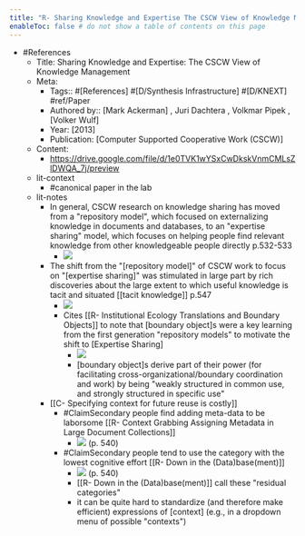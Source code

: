 ```yaml
---
title: "R- Sharing Knowledge and Expertise The CSCW View of Knowledge Management"
enableToc: false # do not show a table of contents on this page
---
```

- #References
    - Title: Sharing Knowledge and Expertise: The CSCW View of Knowledge Management
    - Meta:
        - Tags:: #[References] #[D/Synthesis Infrastructure] #[D/KNEXT] #ref/Paper
        - Authored by::  [Mark Ackerman] ,  Juri Dachtera ,  Volkmar Pipek ,  [Volker Wulf]
        - Year: [2013]
        - Publication: [Computer Supported Cooperative Work (CSCW)]
    - Content:
        - https://drive.google.com/file/d/1e0TVK1wYSxCwDkskVnmCMLsZlDWQA_7j/preview
    - lit-context
        - #canonical paper in the lab
    - lit-notes
        - In general, CSCW research on knowledge sharing has moved from a "repository model", which focused on externalizing knowledge in documents and databases, to an "expertise sharing" model, which focuses on helping people find relevant knowledge from other knowledgeable people directly  p.532-533
            - ![](https://firebasestorage.googleapis.com/v0/b/firescript-577a2.appspot.com/o/imgs%2Fapp%2Fmegacoglab%2FHc-RAqA1r5?alt=media&token=6554ee91-3cff-4f5b-a346-6ba0cb8764e1)
        - The shift from the "[repository model]" of CSCW work to focus on "[expertise sharing]" was stimulated in large part by rich discoveries about the large extent to which useful knowledge is tacit and situated [[tacit knowledge]] p.547
            - ![](https://firebasestorage.googleapis.com/v0/b/firescript-577a2.appspot.com/o/imgs%2Fapp%2Fmegacoglab%2Fj8jz9iLumu?alt=media&token=aad30f8d-15a6-4ce2-8d6d-f0040f7dcb90)
            - Cites [[R- Institutional Ecology Translations and Boundary Objects]] to note that [boundary object]s were a key learning from the first generation "repository models" to motivate the shift to [Expertise Sharing]
                - ![](https://firebasestorage.googleapis.com/v0/b/firescript-577a2.appspot.com/o/imgs%2Fapp%2Fmegacoglab%2FNytKlvx_Gq.png?alt=media&token=03824ef6-44f8-4172-8c54-b8dc04c83bd7)
                - [boundary object]s derive part of their power (for facilitating cross-organizational/boundary coordination and work) by being "weakly structured in common use, and strongly structured in specific use"
        - [[C- Specifying context for future reuse is costly]]
            - #ClaimSecondary people find adding meta-data to be laborsome [[R- Context Grabbing Assigning Metadata in Large Document Collections]]
                - ![](https://firebasestorage.googleapis.com/v0/b/firescript-577a2.appspot.com/o/imgs%2Fapp%2Fmegacoglab%2FFvtyx1Wepe.png?alt=media&token=fee6554d-969c-4033-a6b7-b6b9d5e5a32b) (p. 540)
            - #ClaimSecondary people tend to use the category with the lowest cognitive effort [[R- Down in the (Data)base(ment)]] 
                - ![](https://firebasestorage.googleapis.com/v0/b/firescript-577a2.appspot.com/o/imgs%2Fapp%2Fmegacoglab%2FFvtyx1Wepe.png?alt=media&token=fee6554d-969c-4033-a6b7-b6b9d5e5a32b) (p. 540)
                - [[R- Down in the (Data)base(ment)]] call these "residual categories"
                - it can be quite hard to standardize (and therefore make efficient) expressions of [context] (e.g., in a dropdown menu of possible "contexts")